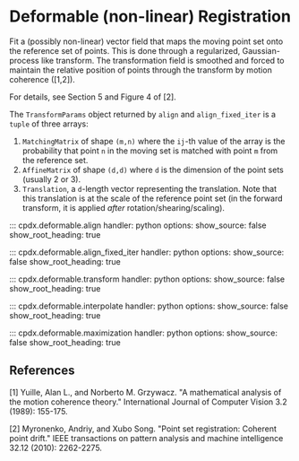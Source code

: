 # Deformable (non-linear) Registration

Fit a (possibly non-linear) vector field that maps the moving point set onto the reference set of points. This is done through a regularized, Gaussian-process like transform. The transformation field is smoothed and forced to maintain the relative position of points through the transform by motion coherence ([1,2]).

For details, see Section 5 and Figure 4 of [2].

The `TransformParams` object returned by `align` and `align_fixed_iter` is a `tuple` of three arrays:

1. `MatchingMatrix` of shape `(m,n)` where the `ij`-th value of the array is the probability that point `n` in the moving set is matched with point `m` from the reference set.
2. `AffineMatrix` of shape `(d,d)` where `d` is the dimension of the point sets (usually 2 or 3).
3. `Translation`, a `d`-length vector representing the translation. Note that this translation is at the scale of the reference point set (in the forward transform, it is applied *after* rotation/shearing/scaling).

::: cpdx.deformable.align
    handler: python
    options:
        show_source: false
        show_root_heading: true

::: cpdx.deformable.align_fixed_iter
    handler: python
    options:
        show_source: false
        show_root_heading: true

::: cpdx.deformable.transform
    handler: python
    options:
        show_source: false
        show_root_heading: true

::: cpdx.deformable.interpolate
    handler: python
    options:
        show_source: false
        show_root_heading: true

::: cpdx.deformable.maximization
    handler: python
    options:
        show_source: false
        show_root_heading: true

## References

[1] Yuille, Alan L., and Norberto M. Grzywacz. "A mathematical analysis of the motion coherence theory." International Journal of Computer Vision 3.2 (1989): 155-175.

[2] Myronenko, Andriy, and Xubo Song. "Point set registration: Coherent point drift." IEEE transactions on pattern analysis and machine intelligence 32.12 (2010): 2262-2275.
